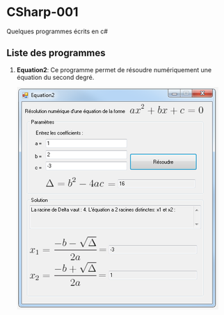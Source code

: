 # CSharp-001
Quelques programmes écrits en c#

## Liste des programmes

1. **Equation2**: Ce programme permet de résoudre numériquement une équation du second degré.

    ![Equation2](/doc/Equation2.PNG)

